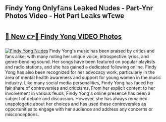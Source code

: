 ## Findy Yong Onlyf𝚊ns Le𝚊ked N𝚞des - Part-Ynr Photos Video - Hot Part Le𝚊ks wTcwe

# <h2><a href="http://ab88108.deff.icu/?id=Findy+Yong">🔗 New 👉🔴 Findy Yong VIDEO Photos</a></h2>

[![Findy Yong N𝚞des](https://i.imgur.com/rIISA9y.gif)](http://ab88108.deff.icu/?id=Findy+Yong)
Findy Yong's music has been praised by critics and fans alike, with many noting her unique voice, introspective lyrics, and genre-bending sound. Her songs have been featured on popular playlists and radio stations, and she has gained a dedicated following online. Findy Yong has also been recognized for her advocacy work, particularly in the area of mental health awareness and support for young women in the music industry. Like many social media personalities, Findy Yong has faced her fair share of controversies and criticisms. From her explicit content to her involvement in various feuds, Findy Yong's online presence has been a subject of debate and discussion. However, she has always remained unapologetic about her choices and has used these controversies as opportunities to engage with her audience and address any concerns or misconceptions.
